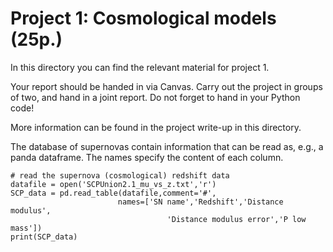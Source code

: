 # Project 1: Cosmological models (25p.)

In this directory you can find the relevant material for project 1.

Your report should be handed in via Canvas. Carry out the project
in groups of two, and hand in a joint report. Do not forget to hand in
your Python code!

More information can be found in the project write-up in this directory.

The database of supernovas contain information that can be read as, e.g., a panda dataframe. The names specify the content of each column.

```
# read the supernova (cosmological) redshift data
datafile = open('SCPUnion2.1_mu_vs_z.txt','r')
SCP_data = pd.read_table(datafile,comment='#',
                        names=['SN name','Redshift','Distance modulus',
                                   'Distance modulus error','P low mass'])
print(SCP_data)
```

